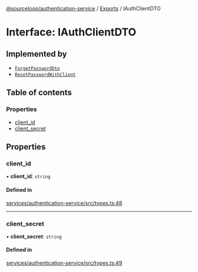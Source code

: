 [@sourceloop/authentication-service](../README.md) / [Exports](../modules.md) / IAuthClientDTO

# Interface: IAuthClientDTO

## Implemented by

- [`ForgetPasswordDto`](../classes/ForgetPasswordDto.md)
- [`ResetPasswordWithClient`](../classes/ResetPasswordWithClient.md)

## Table of contents

### Properties

- [client\_id](IAuthClientDTO.md#client_id)
- [client\_secret](IAuthClientDTO.md#client_secret)

## Properties

### client\_id

• **client\_id**: `string`

#### Defined in

[services/authentication-service/src/types.ts:48](https://github.com/sourcefuse/loopback4-microservice-catalog/blob/93a7f917/services/authentication-service/src/types.ts#L48)

___

### client\_secret

• **client\_secret**: `string`

#### Defined in

[services/authentication-service/src/types.ts:49](https://github.com/sourcefuse/loopback4-microservice-catalog/blob/93a7f917/services/authentication-service/src/types.ts#L49)
